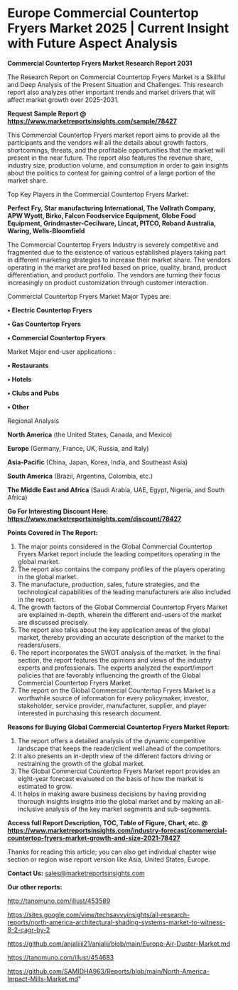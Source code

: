 # Europe Commercial Countertop Fryers Market 2025 | Current Insight with Future Aspect Analysis

<strong>Commercial Countertop Fryers Market Research Report 2031</strong>

The Research Report on Commercial Countertop Fryers Market is a Skillful and Deep Analysis of the Present Situation and Challenges. This research report also analyzes other important trends and market drivers that will affect market growth over 2025-2031.

<strong>Request Sample Report @ <a href=https://www.marketreportsinsights.com/sample/78427>https://www.marketreportsinsights.com/sample/78427</a></strong>

This Commercial Countertop Fryers market report aims to provide all the participants and the vendors will all the details about growth factors, shortcomings, threats, and the profitable opportunities that the market will present in the near future. The report also features the revenue share, industry size, production volume, and consumption in order to gain insights about the politics to contest for gaining control of a large portion of the market share.

Top Key Players in the Commercial Countertop Fryers Market:

<strong>Perfect Fry, Star manufacturing International, The Vollrath Company, APW Wyott, Birko, Falcon Foodservice Equipment, Globe Food Equipment, Grindmaster-Cecilware, Lincat, PITCO, Roband Australia, Waring, Wells-Bloomfield</strong>

The Commercial Countertop Fryers Industry is severely competitive and fragmented due to the existence of various established players taking part in different marketing strategies to increase their market share. The vendors operating in the market are profiled based on price, quality, brand, product differentiation, and product portfolio. The vendors are turning their focus increasingly on product customization through customer interaction.

Commercial Countertop Fryers Market Major Types are:

<strong>• Electric Countertop Fryers

• Gas Countertop Fryers

• Commercial Countertop Fryers</strong>

Market Major end-user applications :

<strong>• Restaurants

• Hotels

• Clubs and Pubs

• Other</strong>

Regional Analysis

</u><strong><b>North America</b></strong> (the United States, Canada, and Mexico)

<strong><b>Europe </b></strong>(Germany, France, UK, Russia, and Italy)

<strong><b>Asia-Pacific</b></strong> (China, Japan, Korea, India, and Southeast Asia)

<strong><b>South America</b></strong> (Brazil, Argentina, Colombia, etc.)

<strong><b>The Middle East and Africa</b></strong> (Saudi Arabia, UAE, Egypt, Nigeria, and South Africa)

<strong>Go For Interesting Discount Here: <a href=https://www.marketreportsinsights.com/discount/78427>https://www.marketreportsinsights.com/discount/78427</a></strong>

<strong>Points Covered in The Report:</strong>
<ol>
  <li>The major points considered in the Global Commercial Countertop Fryers Market report include the leading competitors operating in the global market.</li>
  <li>The report also contains the company profiles of the players operating in the global market.</li>
  <li>The manufacture, production, sales, future strategies, and the technological capabilities of the leading manufacturers are also included in the report.</li>
  <li>The growth factors of the Global Commercial Countertop Fryers Market are explained in-depth, wherein the different end-users of the market are discussed precisely.</li>
  <li>The report also talks about the key application areas of the global market, thereby providing an accurate description of the market to the readers/users.</li>
  <li>The report incorporates the SWOT analysis of the market. In the final section, the report features the opinions and views of the industry experts and professionals. The experts analyzed the export/import policies that are favorably influencing the growth of the Global Commercial Countertop Fryers Market.</li>
  <li>The report on the Global Commercial Countertop Fryers Market is a worthwhile source of information for every policymaker, investor, stakeholder, service provider, manufacturer, supplier, and player interested in purchasing this research document.</li>
</ol>
<strong>Reasons for Buying Global Commercial Countertop Fryers Market Report:</strong>

<ol>
  <li>The report offers a detailed analysis of the dynamic competitive landscape that keeps the reader/client well ahead of the competitors.</li>
  <li>It also presents an in-depth view of the different factors driving or restraining the growth of the global market.</li>
  <li>The Global Commercial Countertop Fryers Market report provides an eight-year forecast evaluated on the basis of how the market is estimated to grow.</li>
  <li>It helps in making aware business decisions by having providing thorough insights insights into the global market and by making an all-inclusive analysis of the key market segments and sub-segments.</li>
</ol>
<strong>Access full Report Description, TOC, Table of Figure, Chart, etc. @ <a href=https://www.marketreportsinsights.com/industry-forecast/commercial-countertop-fryers-market-growth-and-size-2021-78427>https://www.marketreportsinsights.com/industry-forecast/commercial-countertop-fryers-market-growth-and-size-2021-78427</a></strong>


Thanks for reading this article; you can also get individual chapter wise section or region wise report version like Asia, United States, Europe.

<strong>Contact Us:</strong>
sales@marketreportsinsights.com

<strong>Our other reports:</strong>

<a href=http://tanomuno.com/illust/453589>http://tanomuno.com/illust/453589</a>

<a href=https://sites.google.com/view/techsavvyinsights/all-research-reports/north-america-architectural-shading-systems-market-to-witness-8-2-cagr-by-2>https://sites.google.com/view/techsavvyinsights/all-research-reports/north-america-architectural-shading-systems-market-to-witness-8-2-cagr-by-2</a>

<a href=https://github.com/anjaliiii21/anjalii/blob/main/Europe-Air-Duster-Market.md>https://github.com/anjaliiii21/anjalii/blob/main/Europe-Air-Duster-Market.md</a>

<a href=https://tanomuno.com/illust/454683>https://tanomuno.com/illust/454683</a>

<a href=https://github.com/SAMIDHA963/Reports/blob/main/North-America-Impact-Mills-Market.md>https://github.com/SAMIDHA963/Reports/blob/main/North-America-Impact-Mills-Market.md</a>"
